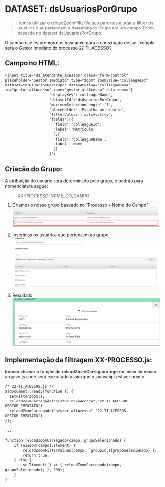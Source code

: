 
# DATASET: dsUsuariosPorGrupo

> Iremos utilizar o reloadZoomFilterValues para nos ajudar a filtrar os usuários que pertencem a determinado Grupo em um campo Zoom baseado no dataset dsUsuariosPorGrupo.

O campo que estaremos nos baseando para a construção desse exemplo será o Gestor Imediato do processo 22-TI_ACESSOS.

## Campo no HTML:
````
<input title="ds_atendente_acessos" class="form-control" placeholder="Gestor Imediato" type="zoom" zoomvalue="colleagueId" 
dataset="dsUsuariosPorGrupo" datasetvalue="colleagueName" id="gestor_altAcesso" name="gestor_altAcesso" data-zoom="{
                    'displayKey':'colleagueName',
                    'datasetId':'dsUsuariosPorGrupo',
                    'maximumSelectionLength':'1',
                    'placeholder':'Escolha um usuário',
                    'filterValues':'active,true',
                    'fields':[{
                      'field':'colleagueId',
                      'label':'Matrícula'
                      },{
                      'field':'colleagueName',
                      'label':'Nome'
                      }]
                    }">
````

## Criação do Grupo:

A atribuição do usuário será determinado pelo grupo, o padrão para nomenclatura segue:

> XX-PROCESSO-NOME_DO_CAMPO

1. Criamos o nosso grupo baseado no "Processo + Nome do Campo"
![Grupo 22-TI_ACESSOS](../assets/grupos.png)

2. Inserimos os usuários que pertencem ao grupo
![Grupo 22-TI_ACESSOS Usuarios](../assets/grupos2.png)

3. Resultado
![Resultado](../assets/result.png)

## Implementação da filtragem XX-PROCESSO.js:

Iremos chamar a função do reloadZoomCarregado logo no inicio do nosso arquivo.js onde será executado assim que o javascript estiver pronto
````
/* 22-TI_ACESSOS.js */
$(document).ready(function () {
  setFilterZoom();
  reloadZoomCarregado("gestor_novoAcesso","22-TI_ACESSOS-GESTOR_IMEDIATO")
  reloadZoomCarregado("gestor_altAcesso","22-TI_ACESSOS-GESTOR_IMEDIATO")
});

...

function reloadZoomCarregado(campo, grupoSelecionado) {
	if (window[campo].element) {
		reloadZoomFilterValues(campo, `groupId,${grupoSelecionado}`);
		return true;
	} else {
		setTimeout(() => { reloadZoomCarregado(campo, grupoSelecionado); }, 300);
	}
}
````
